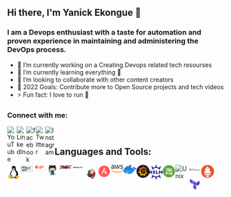 ## Hi there, I'm Yanick Ekongue 👋

### I am a Devops enthusiast with a taste for automation and proven experience in maintaining and administering the DevOps process.
- 🔭 I’m currently working on a Creating Devops related tech resourses 
- 🌱 I’m currently learning everything 🤣
- 👯 I’m looking to collaborate with other content creators
- 🥅 2022 Goals: Contribute more to Open Source projects and tech videos 
- ⚡ Fun fact: I love to run 🏃

### Connect with me:

[<img align="left" alt="YouTube" width="22px" src="https://cdn.jsdelivr.net/npm/simple-icons@v3/icons/youtube.svg" />][youtube]
[<img align="left" alt="LinkedIn" width="22px" src="https://cdn.jsdelivr.net/npm/simple-icons@v3/icons/linkedin.svg" />][linkedin]
[<img align="left" alt="facebook" width="22px" src="https://cdn.jsdelivr.net/npm/simple-icons@3.3.0/icons/facebook.svg" />][facebook]
[<img align="left" alt="Twitter" width="22px" src="https://cdn.jsdelivr.net/npm/simple-icons@v3/icons/twitter.svg" />][twitter]
[<img align="left" alt="Instagram" width="22px" src="https://cdn.jsdelivr.net/npm/simple-icons@v3/icons/instagram.svg" />][instagram]

<br />

## Languages and Tools:


[<img align="left" alt="Unix" width="30px" src="https://github.com/yannhunter/yanickEkongue/blob/master/Tools_icons/linux.png" />][unix_shell_playlist]
[<img align="left" alt="Unix" width="30px" src="https://github.com/yannhunter/yanickEkongue/blob/master/Tools_icons/shell.jpg" />][unix_shell_playlist]
[<img align="left" alt="Unix" width="30px" src="https://github.com/yannhunter/yanickEkongue/blob/master/Tools_icons/git.png" />][interview]
[<img align="left" alt="Unix" width="30px" src="https://github.com/yannhunter/yanickEkongue/blob/master/Tools_icons/github.png" />][endtoend]
[<img align="left" alt="Unix" width="30px" src="https://github.com/yannhunter/yanickEkongue/blob/master/Tools_icons/maven.jpg" />][maven]
[<img align="left" alt="Unix" width="30px" src="https://github.com/yannhunter/yanickEkongue/blob/master/Tools_icons/sonarqube.png" />][endtoend]
[<img align="left" alt="Unix" width="30px" src="https://github.com/yannhunter/yanickEkongue/blob/master/Tools_icons/jenkins.png" />][jenkins]
[<img align="left" alt="Unix" width="30px" src="https://github.com/yannhunter/yanickEkongue/blob/master/Tools_icons/Ansible.png" />][ansible]
[<img align="left" alt="Unix" width="30px" src="https://github.com/yannhunter/yanickEkongue/blob/master/Tools_icons/aws.png" />][endtoend]
[<img align="left" alt="Unix" width="30px" src="https://github.com/yannhunter/yanickEkongue/blob/master/Tools_icons/docker.png" />][dockerplaylist]
[<img align="left" alt="Unix" width="30px" src="https://github.com/yannhunter/yanickEkongue/blob/master/Tools_icons/grafana.png" />][endtoend]
[<img align="left" alt="Unix" width="30px" src="https://github.com/yannhunter/yanickEkongue/blob/master/Tools_icons/helm.png" />][helm]
[<img align="left" alt="Unix" width="30px" src="https://github.com/yannhunter/yanickEkongue/blob/master/Tools_icons/jfrog.png" />][endtoend]
[<img align="left" alt="Unix" width="30px" src="https://raw.githubusercontent.com/deekshithsn/DeekshithSN/master/Tools_icons/kubernetes.png" />][kubernetesplaylist]
[<img align="left" alt="Unix" width="30px" src="https://github.com/yannhunter/yanickEkongue/blob/master/Tools_icons/nexus.png" />][kubernetesplaylist]
[<img align="left" alt="Unix" width="30px" src="https://github.com/yannhunter/yanickEkongue/blob/master/Tools_icons/prometheus.png" />][prometheus]
[<img align="left" alt="Unix" width="30px" src="https://github.com/yannhunter/yanickEkongue/blob/master/Tools_icons/teraform.png" />][kubernetesplaylist]


<br />
<br />



<!-- <img align="left" alt="codeSTACKr's Github Stats" src="https://github-readme-stats.vercel.app/api?username=yannhunter&show_icons=true&hide_border=true" /> -->

[facebook]: https://www.facebook.com/
[twitter]: https://twitter.com/yannserge
[youtube]: https://www.youtube.com/channel/UCpk59ZkrLjPWR8MzcAcemeQ
[instagram]: https://www.instagram.com
[linkedin]: www.linkedin.com/in/yannick-ekongue-b8427ab5/
[unix_shell_playlist]: https://www.youtube.com/watch?v=IxApf1YtkJU&list=PLLYW3zEOaqlIwDc-5GnP74PUIo0nrnYgg
[dockerplaylist]: https://www.youtube.com/watch?v=GOJ5ICKyzoA&list=PLLYW3zEOaqlKjN4o2FyD7lQGD1i0rzKgF
[kubernetesplaylist]: https://www.youtube.com/watch?v=OiOjZjtXsnY&list=PLLYW3zEOaqlLrc4VGtUuInis1N30e3PIm
[prometheus]: https://www.youtube.com/watch?v=hEa_QbFlNnM&list=PLLYW3zEOaqlKhRCWqFE7iLRSh3XEFP5gj
[interview]: https://www.youtube.com/watch?v=i7YJesoeWFI&list=PLLYW3zEOaqlLShAk9pd4FQ34KOpY7EJAq
[maven]: https://www.youtube.com/watch?v=Q4m3koo2PQ8&list=PLLYW3zEOaqlJmSDMj3KT7pbWuly8yhyVu
[helm]: https://www.youtube.com/watch?v=gbUBTTXuQwI&list=PLLYW3zEOaqlKYku0piyzzLFGpR9VpPvXR
[monitoring]: https://www.youtube.com/watch?v=EWFJem7GUAc&list=PLLYW3zEOaqlKnV1WP6FqtmbdeZVCA9RbR
[ansible]: https://www.youtube.com/watch?v=tl0aT4-XrZ8&list=PLLYW3zEOaqlJqHktlXHCVzBTmcpL-izFq
[jenkins]: https://www.youtube.com/watch?v=d6BU8LBc9Ow&list=PLLYW3zEOaqlKmPyhjIrT4RmmQDQYYrTjk
[git]: https://www.youtube.com/watch?v=nmMAwnd_2sw&list=PLLYW3zEOaqlKUfyVXBcitHTMul3XcfhoZ
[endtoend]: https://www.youtube.com/watch?v=fsvjTekaQVE&list=PLLYW3zEOaqlICpMHCGAKG2V-SwX1aZCH5